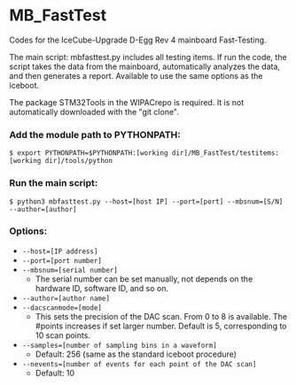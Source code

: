# MB_FastTest
Codes for the IceCube-Upgrade D-Egg Rev 4 mainboard Fast-Testing.

The main script: mbfasttest.py includes all testing items. If run the code, the script takes the data from the mainboard, automatically analyzes the data, and then generates a report. 
Available to use the same options as the iceboot. 

The package STM32Tools in the WIPACrepo is required. It is not automatically downloaded with the "git clone". 

### Add the module path to PYTHONPATH: 
```
$ export PYTHONPATH=$PYTHONPATH:[working dir]/MB_FastTest/testitems:[working dir]/tools/python
```

### Run the main script: 
```
$ python3 mbfasttest.py --host=[host IP] --port=[port] --mbsnum=[S/N] --author=[author]
```

### Options: 
- `--host=[IP address]`
- `--port=[port number]`
- `--mbsnum=[serial number]`
   - The serial number can be set manually, not depends on the hardware ID, software ID, and so on.
- `--author=[author name]`
- `--dacscanmode=[mode]`
   - This sets the precision of the DAC scan. From 0 to 8 is available. The #points increases if set larger number. Default is 5, corresponding to 10 scan points. 
- `--samples=[number of sampling bins in a waveform]` 
   - Default: 256 (same as the standard iceboot procedure)
- `--nevents=[number of events for each point of the DAC scan]` 
   - Default: 10

